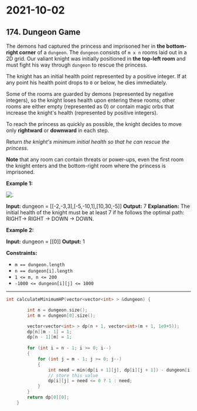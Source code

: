 # 2021-10-02

## 174. Dungeon Game

The demons had captured the princess and imprisoned her in **the bottom-right corner** of a `dungeon`. The `dungeon` consists of `m x n` rooms laid out in a 2D grid. Our valiant knight was initially positioned in **the top-left room** and must fight his way through `dungeon` to rescue the princess.

The knight has an initial health point represented by a positive integer. If at any point his health point drops to `0` or below, he dies immediately.

Some of the rooms are guarded by demons (represented by negative integers), so the knight loses health upon entering these rooms; other rooms are either empty (represented as 0) or contain magic orbs that increase the knight's health (represented by positive integers).

To reach the princess as quickly as possible, the knight decides to move only **rightward** or **downward** in each step.

Return _the knight's minimum initial health so that he can rescue the princess_.

**Note** that any room can contain threats or power-ups, even the first room the knight enters and the bottom-right room where the princess is imprisoned.

**Example 1:**

![.](https://assets.leetcode.com/uploads/2021/03/13/dungeon-grid-1.jpg)

**Input:** dungeon = \[\[-2,-3,3\],\[-5,-10,1\],\[10,30,-5\]\]
**Output:** 7
**Explanation:** The initial health of the knight must be at least 7 if he follows the optimal path: RIGHT-> RIGHT -> DOWN -> DOWN.

**Example 2:**

**Input:** dungeon = \[\[0\]\]
**Output:** 1

**Constraints:**

- `m == dungeon.length`
- `n == dungeon[i].length`
- `1 <= m, n <= 200`
- `-1000 <= dungeon[i][j] <= 1000`

---

```cpp
int calculateMinimumHP(vector<vector<int> > &dungeon) {

        int n = dungeon.size();
        int m = dungeon[0].size();

        vector<vector<int> > dp(n + 1, vector<int>(m + 1, 1e9+5));
        dp[n][m - 1] = 1;
        dp[n - 1][m] = 1;
        
        for (int i = n - 1; i >= 0; i--) 
        {
            for (int j = m - 1; j >= 0; j--) 
            {
                int need = min(dp[i + 1][j], dp[i][j + 1]) - dungeon[i][j];                
                // store this value
                dp[i][j] = need <= 0 ? 1 : need;
            }
        }
        return dp[0][0];
    }
```

